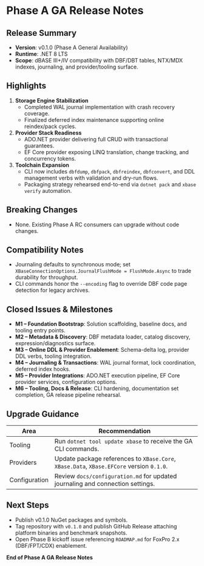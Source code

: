# Phase A GA Release Notes

## Release Summary
- **Version**: v0.1.0 (Phase A General Availability)
- **Runtime**: .NET 8 LTS
- **Scope**: dBASE III+/IV compatibility with DBF/DBT tables, NTX/MDX indexes, journaling, and provider/tooling surface.

## Highlights
1. **Storage Engine Stabilization**
   - Completed WAL journal implementation with crash recovery coverage.
   - Finalized deferred index maintenance supporting online reindex/pack cycles.
2. **Provider Stack Readiness**
   - ADO.NET provider delivering full CRUD with transactional guarantees.
   - EF Core provider exposing LINQ translation, change tracking, and concurrency tokens.
3. **Toolchain Expansion**
   - CLI now includes `dbfdump`, `dbfpack`, `dbfreindex`, `dbfconvert`, and DDL management verbs with validation and dry-run flows.
   - Packaging strategy rehearsed end-to-end via `dotnet pack` and `xbase verify` automation.

## Breaking Changes
- None. Existing Phase A RC consumers can upgrade without code changes.

## Compatibility Notes
- Journaling defaults to synchronous mode; set `XBaseConnectionOptions.JournalFlushMode = FlushMode.Async` to trade durability for throughput.
- CLI commands honor the `--encoding` flag to override DBF code page detection for legacy archives.

## Closed Issues & Milestones
- **M1 – Foundation Bootstrap**: Solution scaffolding, baseline docs, and tooling entry points.
- **M2 – Metadata & Discovery**: DBF metadata loader, catalog discovery, expression/diagnostics surface.
- **M3 – Online DDL & Provider Enablement**: Schema-delta log, provider DDL verbs, tooling integration.
- **M4 – Journaling & Transactions**: WAL journal format, lock coordination, deferred index hooks.
- **M5 – Provider Integrations**: ADO.NET execution pipeline, EF Core provider services, configuration options.
- **M6 – Tooling, Docs & Release**: CLI hardening, documentation set completion, GA release pipeline rehearsal.

## Upgrade Guidance
| Area | Recommendation |
|------|----------------|
| Tooling | Run `dotnet tool update xbase` to receive the GA CLI commands. |
| Providers | Update package references to `XBase.Core`, `XBase.Data`, `XBase.EFCore` version `0.1.0`. |
| Configuration | Review `docs/configuration.md` for updated journaling and connection settings. |

## Next Steps
- Publish v0.1.0 NuGet packages and symbols.
- Tag repository with `v0.1.0` and publish GitHub Release attaching platform binaries and benchmark snapshots.
- Open Phase B kickoff issue referencing `ROADMAP.md` for FoxPro 2.x (DBF/FPT/CDX) enablement.

**End of Phase A GA Release Notes**
